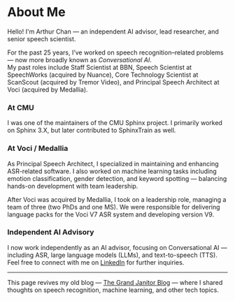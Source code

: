 # About Me

Hello! I'm Arthur Chan — an independent AI advisor, lead researcher, and senior speech scientist.  

For the past 25 years, I’ve worked on speech recognition–related problems — now more broadly known as *Conversational AI*.  
My past roles include Staff Scientist at BBN, Speech Scientist at SpeechWorks (acquired by Nuance), Core Technology Scientist at ScanScout (acquired by Tremor Video), and Principal Speech Architect at Voci (acquired by Medallia).

### At CMU

I was one of the maintainers of the CMU Sphinx project. I primarily worked on Sphinx 3.X, but later contributed to SphinxTrain as well.

### At Voci / Medallia

As Principal Speech Architect, I specialized in maintaining and enhancing ASR-related software. I also worked on machine learning tasks including emotion classification, gender detection, and keyword spotting — balancing hands-on development with team leadership.

After Voci was acquired by Medallia, I took on a leadership role, managing a team of three (two PhDs and one MS). We were responsible for delivering language packs for the Voci V7 ASR system and developing version V9.

### Independent AI Advisory

I now work independently as an AI advisor, focusing on Conversational AI — including ASR, large language models (LLMs), and text-to-speech (TTS).  
Feel free to connect with me on [LinkedIn](https://www.linkedin.com/in/arthchan2003/) for further inquiries.

---

This page revives my old blog — [The Grand Janitor Blog](http://thegrandjanitor.com/about/) — where I shared thoughts on speech recognition, machine learning, and other tech topics.
